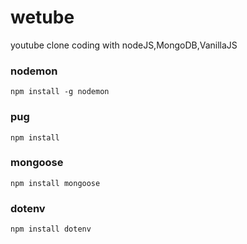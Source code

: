 # wetube
youtube clone coding with nodeJS,MongoDB,VanillaJS

### nodemon
```
npm install -g nodemon
```
### pug
```
npm install 
```

### mongoose
```
npm install mongoose
```

### dotenv
```
npm install dotenv
```
